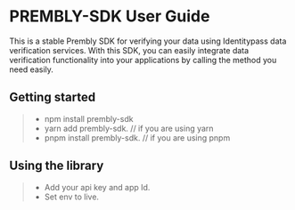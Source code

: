 # PREMBLY-SDK User Guide

This is a stable Prembly SDK for verifying your data using Identitypass data verification services. With this SDK, you can easily integrate data verification functionality into your applications by calling the method you need easily.

## Getting started

> - npm install prembly-sdk
> - yarn add prembly-sdk. // if you are using yarn
> - pnpm install prembly-sdk. // if you are using pnpm

## Using the library

> - Add your api key and app Id.
> - Set env to live.
